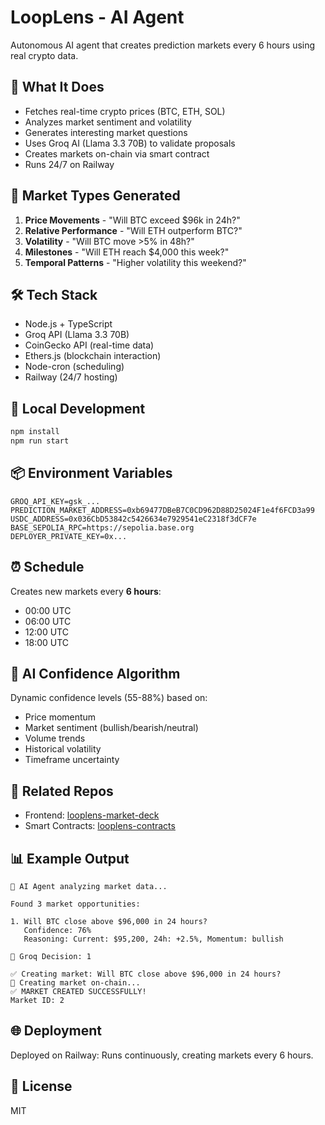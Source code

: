 # LoopLens - AI Agent

Autonomous AI agent that creates prediction markets every 6 hours using real crypto data.

## 🤖 What It Does

- Fetches real-time crypto prices (BTC, ETH, SOL)
- Analyzes market sentiment and volatility
- Generates interesting market questions
- Uses Groq AI (Llama 3.3 70B) to validate proposals
- Creates markets on-chain via smart contract
- Runs 24/7 on Railway

## 🎯 Market Types Generated

1. **Price Movements** - "Will BTC exceed $96k in 24h?"
2. **Relative Performance** - "Will ETH outperform BTC?"
3. **Volatility** - "Will BTC move >5% in 48h?"
4. **Milestones** - "Will ETH reach $4,000 this week?"
5. **Temporal Patterns** - "Higher volatility this weekend?"

## 🛠 Tech Stack

- Node.js + TypeScript
- Groq API (Llama 3.3 70B)
- CoinGecko API (real-time data)
- Ethers.js (blockchain interaction)
- Node-cron (scheduling)
- Railway (24/7 hosting)

## 🚀 Local Development
```bash
npm install
npm run start
```

## 📦 Environment Variables
```env
GROQ_API_KEY=gsk_...
PREDICTION_MARKET_ADDRESS=0xb69477DBeB7C0CD962D88D25024F1e4f6FCD3a99
USDC_ADDRESS=0x036CbD53842c5426634e7929541eC2318f3dCF7e
BASE_SEPOLIA_RPC=https://sepolia.base.org
DEPLOYER_PRIVATE_KEY=0x...
```

## ⏰ Schedule

Creates new markets every **6 hours**:
- 00:00 UTC
- 06:00 UTC
- 12:00 UTC
- 18:00 UTC

## 🎨 AI Confidence Algorithm

Dynamic confidence levels (55-88%) based on:
- Price momentum
- Market sentiment (bullish/bearish/neutral)
- Volume trends
- Historical volatility
- Timeframe uncertainty

## 🔗 Related Repos

- Frontend: [looplens-market-deck](https://github.com/Breden21/looplens-market-deck)
- Smart Contracts: [looplens-contracts](https://github.com/Breden21/looplens-contracts)

## 📊 Example Output
```
🤖 AI Agent analyzing market data...

Found 3 market opportunities:

1. Will BTC close above $96,000 in 24 hours?
   Confidence: 76%
   Reasoning: Current: $95,200, 24h: +2.5%, Momentum: bullish

🤖 Groq Decision: 1

✅ Creating market: Will BTC close above $96,000 in 24 hours?
📝 Creating market on-chain...
✅ MARKET CREATED SUCCESSFULLY!
Market ID: 2
```

## 🌐 Deployment

Deployed on Railway: Runs continuously, creating markets every 6 hours.

## 📄 License

MIT
